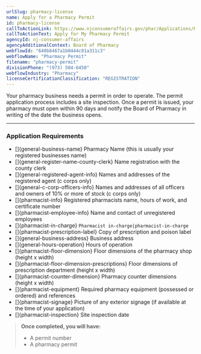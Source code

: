 ```yaml
---
urlSlug: pharmacy-license
name: Apply for a Pharmacy Permit
id: pharmacy-license
callToActionLink: https://www.njconsumeraffairs.gov/phar/Applications/Pharmacy-Permit-Application.pdf
callToActionText: Apply for My Pharmacy Permit
agencyId: nj-consumer-affairs
agencyAdditionalContext: Board of Pharmacy
webflowId: "640b8467a1b0444c01a311c3"
webflowName: "Pharmacy Permit"
filename: "pharmacy-permit"
divisionPhone: "(973) 504-6450"
webflowIndustry: "Pharmacy"
licenseCertificationClassification: "REGISTRATION"
---
```


Your pharmacy business needs a permit in order to operate. The permit application process includes a site inspection. Once a permit is issued, your pharmacy must open within 90 days and notify the Board of Pharmacy in writing of the date the business opens.

---

### Application Requirements

- \[]{general-business-name} Pharmacy Name (this is usually your registered businesses name)
- \[]{general-register-name-county-clerk} Name registration with the county clerk
- \[]{general-registered-agent-info} Names and addresses of the registered agent (c corps only)
- \[]{general-c-corp-officers-info} Names and addresses of all officers and owners of 10% or more of stock (c corps only)
- \[]{pharmacist-info} Registered pharmacists name, hours of work, and certificate number
- \[]{pharmacist-employee-info} Name and contact of unregistered employees
- []{pharmacist-in-charge} `Pharmacist in-charge|pharmacist-in-charge`
- \[]{pharmacist-prescription-label} Copy of prescription and poison label
- \[]{general-business-address} Business address
- \[]{general-hours-operation} Hours of operation
- \[]{pharmacist-floor-dimension} Floor dimensions of the pharmacy shop (height x width)
- \[]{pharmacist-floor-dimension-prescriptions} Floor dimensions of prescription department (height x width)
- \[]{pharmacist-counter-dimension} Pharmacy counter dimensions (height x width)
- \[]{pharmacist-equipment} Required pharmacy equipment (possessed or ordered) and references
- \[]{pharmacist-signage} Picture of any exterior signage (if available at the time of your application)
- \[]{pharmacist-inspection} Site inspection date

> **Once completed, you will have:**
>
> - A permit number
> - A pharmacy permit
